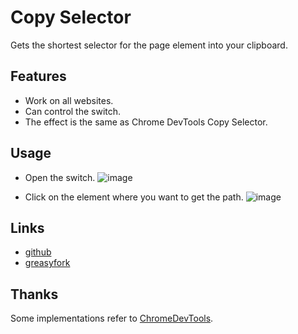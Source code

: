 # Copy Selector

Gets the shortest selector for the page element into your clipboard.

## Features

- Work on all websites.
- Can control the switch.
- The effect is the same as Chrome DevTools Copy Selector.

## Usage

- Open the switch.
  ![image](https://user-images.githubusercontent.com/73213399/189544648-8782c4c5-6c81-483c-a199-8044a8a1d7a7.png)

- Click on the element where you want to get the path.
  ![image](https://user-images.githubusercontent.com/73213399/189544666-fb60a95a-6392-4d18-9747-532f6bddd782.png)

## Links

- [github](https://github.com/Allen-1998/tampermonkey-demo/tree/main/copySelector)
- [greasyfork](https://greasyfork.org/en/scripts/451204-copy-selector)

## Thanks

Some implementations refer to [ChromeDevTools](https://github.com/ChromeDevTools/devtools-frontend).
